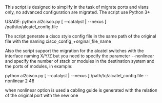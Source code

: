 This script is designed to simplify in the task of migrate ports and vlans only, no advanced configuration are migrated.
The script use Python 3+

USAGE: python al2cisco.py [ --catalyst | --nexus ] /path/to/alcatel_config.file

The script generate a cisco style config file in the same path of the original file with the naming cisco_config_+orginal_file_name

Also the script support the migration for the alcatel switches with the interface naming X/Y/Z but you need to specify the parameter --nonlinear and specify the number of stack or modules in the destination system and the ports of modules, in example:

python al2cisco.py [ --catalyst | --nexus ] /path/to/alcatel_config.file --nonlinear 2 48

when nonlinear option is used a cabling guide is generated with the relation of the original port with the new one


